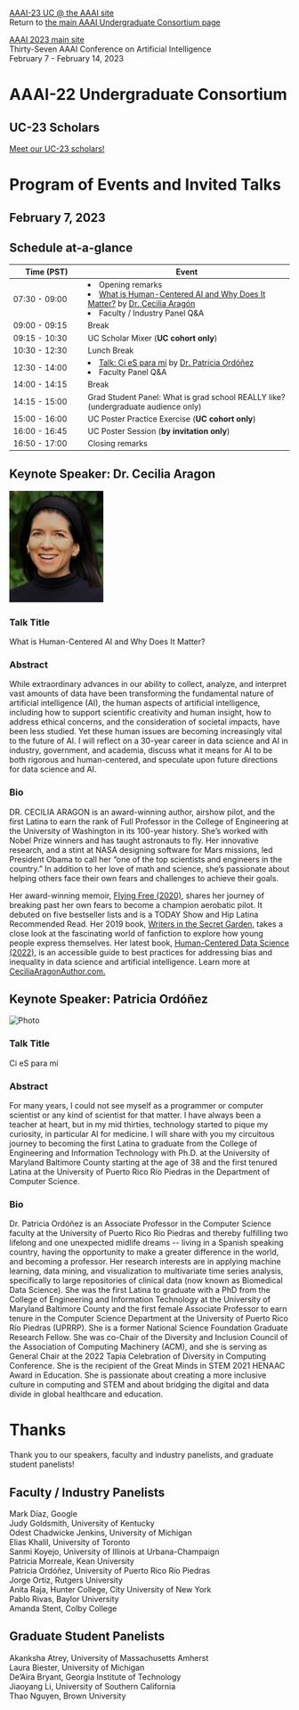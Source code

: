 [AAAI-23 UC @ the AAAI site ](https://aaai.org/Conferences/AAAI-23/undergraduate-consortium/)  
Return to [the main AAAI Undergraduate Consortium page](https://aaai-uc.github.io/)

[AAAI 2023 main site](https://aaai.org/Conferences/AAAI-23/)  
Thirty-Seven AAAI Conference on Artificial Intelligence  
February 7 - February 14, 2023


# AAAI-22 Undergraduate Consortium 

## UC-23 Scholars

[Meet our UC-23 scholars!](https://aaai-uc.github.io/2023_scholarsDRAFT.html)

# Program of Events and Invited Talks
## February 7, 2023


## Schedule at-a-glance

<table>
 <thead>
<tr>
<th width="120">Time (PST) </th>
<th>Event</th>
</tr>
</thead>
 <tbody>
  <tr>
   <td width="120">07:30 - 09:00
   </td>
   <td>
    <li>Opening remarks</li>
    <li><a href="https://aaai-uc.github.io/2023_schedule.html#Keynote-Speaker:-Dr.-Cecilia-Aragon">What is Human-Centered AI and Why Does It Matter?</a> by <a href="http://CeciliaAragonAuthor.com">Dr. Cecilia Aragón</a></li><li>
    Faculty / Industry Panel Q&A</li>
   </td>
  </tr>
  <tr>
   <td>09:00 - 09:15
   </td>
   <td>Break
   </td>
  </tr>
  <tr>
   <td>09:15 - 10:30
   </td>
   <td>UC Scholar Mixer (<strong>UC cohort only</strong>)
   </td>
  </tr>
  <tr>
   <td>10:30 - 12:30
   </td>
   <td>Lunch Break
   </td>
  </tr>
  <tr>
   <td>12:30 - 14:00
   </td>
   <td><li><a href="https://aaai-uc.github.io/2022_schedule.html#keynote-speaker-patricia-ord&oacute;&ntilde;ez">Talk: Ci eS para mí</a> by <a href="https://ccom.uprrp.edu/~pordonez/">Dr. Patricia Ord&oacute;&ntilde;ez</a></li><li>
    Faculty Panel Q&A</li>
   </td>
  </tr>
  <tr>
   <td>14:00 - 14:15
   </td>
   <td>Break
   </td>
  </tr>
  <tr>
   <td>14:15 - 15:00
   </td>
   <td>Grad Student Panel: What is grad school REALLY like? (undergraduate audience only)
   </td>
  </tr>
  <tr>
   <td>15:00 - 16:00
   </td>
   <td>UC Poster Practice Exercise (<strong>UC cohort only</strong>)
   </td>
  </tr>
  <tr>
   <td>16:00 - 16:45
   </td>
   <td>UC Poster Session (<strong>by invitation only</strong>)
   </td>
  </tr>
  <tr>
   <td>16:50 - 17:00
   </td>
   <td>Closing remarks
   </td>
  </tr>
  </tbody>
</table>


## Keynote Speaker: Dr. Cecilia Aragon
<img height="200" alt="Photo" 
src="./2023/photos/Aragon.jpg">

### Talk Title  
What is Human-Centered AI and Why Does It Matter?

### Abstract
While extraordinary advances in our ability to collect, analyze, and interpret vast amounts of data have been transforming the fundamental nature of artificial intelligence (AI), the human aspects of  artificial intelligence, including how to support scientific creativity and human insight, how to address ethical concerns, and the consideration of societal impacts, have been less studied. Yet these human issues are becoming increasingly vital to the future of AI. I will reflect on a 30-year career in data science and AI in industry, government, and academia, discuss what it means for AI to be both rigorous and human-centered, and speculate upon future directions for data science and AI.

### Bio 

DR. CECILIA ARAGON is an award-winning author, airshow pilot, and the first Latina to earn the rank of Full Professor in the College of Engineering at the University of Washington in its 100-year history. She’s worked with Nobel Prize winners and has taught astronauts to fly. Her innovative research, and a stint at NASA designing software for Mars missions, led President Obama to call her “one of the top scientists and engineers in the country.” In addition to her love of math and science, she’s passionate about helping others face their own fears and challenges to achieve their goals.

Her award-winning memoir, [Flying Free (2020)](https://ceciliaaragonauthor.com/flying-free/), shares her journey of breaking past her own fears to become a champion aerobatic pilot. It debuted on five bestseller lists and is a TODAY Show and Hip Latina Recommended Read. Her 2019 book, [Writers in the Secret Garden](https://ceciliaaragonauthor.com/writers-in-the-secret-garden-2/), takes a close look at the fascinating world of fanfiction to explore how young people express themselves. Her latest book, [Human-Centered Data Science (2022)](https://ceciliaaragonauthor.com/human-centered-data-science/), is an accessible guide to best practices for addressing bias and inequality in data science and artificial intelligence. Learn more at [CeciliaAragonAuthor.com.](http://CeciliaAragonAuthor.com)


## Keynote Speaker: Patricia Ord&oacute;&ntilde;ez
<img height="200" alt="Photo" src="https://ccom.uprrp.edu/~pordonez/images/PattiMadura.jpg">  
 
### Talk Title 
Ci eS para mí

### Abstract
For many years, I could not see myself as a programmer or computer scientist or any kind of scientist for that matter. I have always been a teacher at heart, but in my mid thirties, technology started to pique my curiosity, in particular AI for medicine. I will share with you my circuitous journey to becoming the first Latina to graduate from the College of Engineering and Information Technology with Ph.D. at the University of Maryland Baltimore County starting at the age of 38 and the first tenured Latina at the University of Puerto Rico Río Piedras in the Department of Computer Science.

### Bio 
Dr. Patricia Ordóñez is an Associate Professor in the Computer Science faculty at the University of Puerto Rico Río Piedras and thereby fulfilling two lifelong and one unexpected midlife dreams -- living in a Spanish speaking country, having the opportunity to make a greater difference in the world, and becoming a professor. Her research interests are in applying machine learning, data mining, and visualization to multivariate time series analysis, specifically to large repositories of clinical data (now known as Biomedical Data Science). She was the first Latina to graduate with a PhD from the College of Engineering and Information Technology at the University of Maryland Baltimore County and the first female Associate Professor to earn tenure in the Computer Science Department at the University of Puerto Rico Río Piedras (UPRRP). She is a former National Science Foundation Graduate Research Fellow. She was co-Chair of the Diversity and Inclusion Council of the Association of Computing Machinery (ACM), and she is serving as General Chair at the 2022 Tapia Celebration of Diversity in Computing Conference. She is the recipient of the Great Minds in STEM 2021 HENAAC Award in Education. She is passionate about creating a more inclusive culture in computing and STEM and about bridging the digital and data divide in global healthcare and education.

# Thanks

Thank you to our speakers, faculty and industry panelists, and graduate student panelists!

## Faculty / Industry Panelists
Mark Díaz, Google  
Judy Goldsmith, University of Kentucky  
Odest Chadwicke Jenkins, University of Michigan  
Elias Khalil, University of Toronto  
Sanmi Koyejo, University of Illinois at Urbana-Champaign  
Patricia Morreale, Kean University  
Patricia Ordóñez, University of Puerto Rico Río Piedras  
Jorge Ortiz, Rutgers University   
Anita Raja, Hunter College, City University of New York  
Pablo Rivas, Baylor University  
Amanda Stent, Colby College  

## Graduate Student Panelists
Akanksha Atrey, University of Massachusetts Amherst  
Laura Biester, University of Michigan  
De’Aira Bryant, Georgia Institute of Technology  
Jiaoyang Li, University of Southern California   
Thao Nguyen, Brown University  



